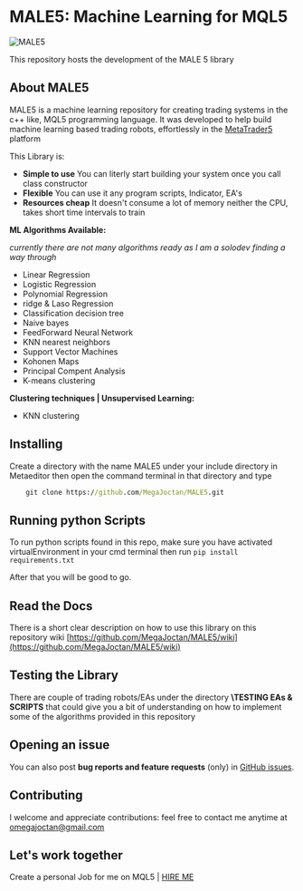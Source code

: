 # MALE5: Machine Learning for MQL5

![MALE5](https://user-images.githubusercontent.com/65341461/219878218-5f57720b-a67b-46e8-9568-f20920e35796.png)

This repository hosts the development of the MALE 5 library

## About MALE5

MALE5 is a machine learning repository for creating trading systems in the c++ like, MQL5 programming language.
It was developed to help build machine learning based trading robots, effortlessly in the [MetaTrader5](https://www.metatrader5.com/en/automated-trading/metaeditor) platform

This Library is:

-   **Simple to use** You can literly start building your system once you call class constructor
-   **Flexible** You can use it any program scripts, Indicator, EA's
-   **Resources cheap** It doesn't consume a lot of memory neither the CPU, takes short time intervals to train

**ML Algorithms Available:**

*currently there are not many algorithms ready as I am a solodev finding a way through*

-   Linear Regression
-   Logistic Regression
-   Polynomial Regression
-   ridge  & Laso Regression
-   Classification decision tree
-   Naive bayes
-   FeedForward Neural Network
-   KNN nearest neighbors
-   Support Vector Machines
-   Kohonen Maps
-   Principal Compent Analysis
-   K-means clustering

**Clustering techniques | Unsupervised Learning:**

-   KNN clustering 

## Installing 

Create a directory with the name MALE5 under your include directory in Metaeditor then open the command terminal in that directory and type 

``` cmd
    git clone https://github.com/MegaJoctan/MALE5.git
```

## Running python Scripts

To run python scripts found in this repo, make sure you have activated virtualEnvironment in your cmd terminal then run 
`pip install requirements.txt`

After that you will be good to go.

## Read the Docs

There is a short clear description on how to use this library on this repository wiki [https://github.com/MegaJoctan/MALE5/wiki](https://github.com/MegaJoctan/MALE5/wiki)

## Testing the Library
There are couple of trading robots/EAs under the directory **\TESTING EAs & SCRIPTS** that could give you a bit of understanding on how to implement some of the algorithms provided in this repository

## Opening an issue

You can also post **bug reports and feature requests** (only)
in [GitHub issues](https://github.com/MegaJoctan/MALE5/issues).

## Contributing 

I welcome and appreciate contributions: feel free to contact me anytime at omegajoctan@gmail.com

## Let's work together

Create a personal Job for me on MQL5 | [HIRE ME](https://www.mql5.com/en/job/new?prefered=omegajoctan)
